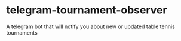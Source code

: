 # telegram-tournament-observer
A telegram bot that will notify you about new or updated table tennis tournaments

